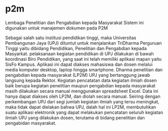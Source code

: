 # p2m

Lembaga Penelitian dan Pengabdian kepada Masyarakat
Sistem ini digunakan untuk manajemen dokumen pada P2M

Sebagai salah satu institusi pendidikan tinggi, maka Universitas Pembangunan Jaya (UPJ) dituntut untuk menjalankan TriDharma Perguruan Tinggi yaitu dibidang Pendidikan, Penelitian dan Pengabdian kepada Masyarkat. pelaksanaan kegiatan pendidikan di UPJ dilakukan di bawah koordinasi Biro Pendidikan, yang saat ini telah memiliki aplikasi mapan yaitu SisFo Kampus. Aplikasi ini dapat diakses mahasiswa dan dosen melalui media komputer desktop, laptop hingga smartphone. Dharma penelitian dan pengabdian kepada masyarakat (LP2M) UPJ yang bertanggung jawab langsung kepada Rektor. Kegiatan pencatatan data kegiatan ilmiah dosen baik berupa kegiatan penelitian maupun pengabdian kepada masyarakat masih dilakukan secara manual menggunakan spreadsheet Excel. Data ini hanya dapat diakses oleh LP2M, dan diolah secara manual. Seiring dengan perkembangan UPJ dari segi jumlah kegiatan ilmiah yang tersu meningkat, maka tidak dapat dielakan bahwa UPJ, dalah hal ini LP2M, membutuhkan suatu aplikasi elektronik yang dapat melakukan pencatatan seluruh kegiatan ilmiah UPJ yang dilakukan dosen, terutama di bidang penelitian dan pengabidan masyarakat.

